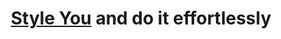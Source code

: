 # <div align="center">[Style You](https://stylexui.com, "Style You Official Website") and do it effortlessly</div>
